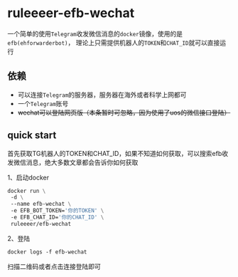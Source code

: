 # ruleeeer-efb-wechat

一个简单的使用`Telegram`收发微信消息的`docker`镜像，使用的是`efb(ehforwarderbot)`，
理论上只需提供机器人的`TOKEN`和`CHAT_ID`就可以直接运行

## 依赖
+ 可以连接`Telegram`的服务器，服务器在海外或者科学上网都可
+ 一个`Telegram`账号
+ ~~wechat可以登陆网页版（本条暂时可忽略，因为使用了uos的微信接口登陆）~~


## quick start
首先获取TG机器人的TOKEN和CHAT_ID，如果不知道如何获取，可以搜索efb收发微信消息，绝大多数文章都会告诉你如何获取

1、启动docker 
``` dockerfile
docker run \
 -d \
 --name efb-wechat \
 -e EFB_BOT_TOKEN='你的TOKEN' \
 -e EFB_CHAT_ID='你的CHAT_ID' \
 ruleeeer/efb-wechat
```

2、登陆
```dockerfile
docker logs -f efb-wechat
```
扫描二维码或者点击连接登陆即可
